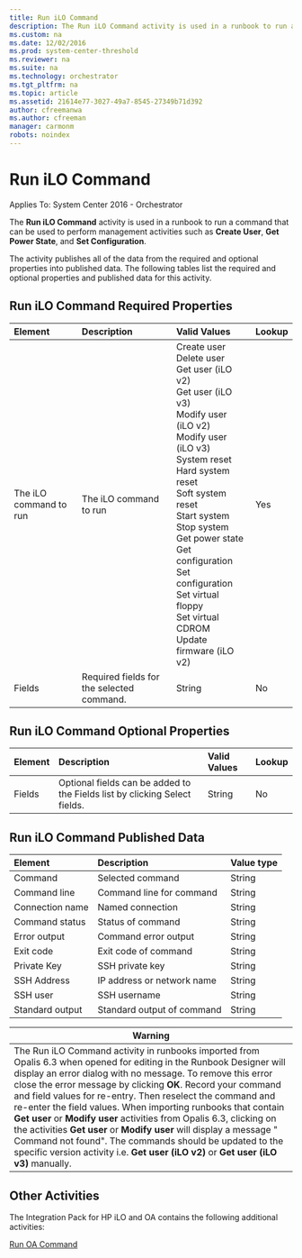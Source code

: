```yaml
---
title: Run iLO Command
description: The Run iLO Command activity is used in a runbook to run a command that can be used to perform management activities such as Create User, Get Power State, and Set Configuration.
ms.custom: na
ms.date: 12/02/2016
ms.prod: system-center-threshold
ms.reviewer: na
ms.suite: na
ms.technology: orchestrator
ms.tgt_pltfrm: na
ms.topic: article
ms.assetid: 21614e77-3027-49a7-8545-27349b71d392
author: cfreemanwa
ms.author: cfreeman
manager: carmonm
robots: noindex
---
```

Run iLO Command
===============

Applies To: System Center 2016 - Orchestrator

The **Run iLO Command** activity is used in a runbook to run a command that can be used to perform management activities such as **Create User**, **Get Power State**, and **Set Configuration**.

The activity publishes all of the data from the required and optional properties into published data. The following tables list the required and optional properties and published data for this activity.

Run iLO Command Required Properties
-----------------------------------

| **Element**   | **Description**   | **Valid Values**   | **Lookup** |
|:---|:---|:---|:---|
| The iLO command to run | The iLO command to run   | Create user<br>Delete user<br>Get user (iLO v2)<br>Get user (iLO v3)<br>Modify user (iLO v2)<br>Modify user (iLO v3)<br>System reset<br>Hard system reset<br>Soft system reset<br>Start system<br>Stop system<br>Get power state<br>Get configuration<br>Set configuration<br>Set virtual floppy<br>Set virtual CDROM<br>Update firmware (iLO v2) | Yes   |
| Fields   | Required fields for the selected command. | String   | No   |

Run iLO Command Optional Properties
-----------------------------------

| **Element** | **Description**   | **Valid Values** | **Lookup** |
|:---|:---|:---|:---|
| Fields   | Optional fields can be added to the Fields list by clicking Select fields. | String   | No   |

Run iLO Command Published Data
------------------------------

| **Element**   | **Description**   | **Value type** |
|:---|:---|:---|
| Command   | Selected command   | String   |
| Command line   | Command line for command   | String   |
| Connection name | Named connection   | String   |
| Command status  | Status of command   | String   |
| Error output   | Command error output   | String   |
| Exit code   | Exit code of command   | String   |
| Private Key   | SSH private key   | String   |
| SSH Address   | IP address or network name | String   |
| SSH user   | SSH username   | String   |
| Standard output | Standard output of command | String   |

| Warning   |
|-------------------------------------------------------------------------------------------------------------------------------------------------------------------------------------------------------------------------------------------------------------------------------------------------------------------------------------------------------------------------------------------------------------------------------------------------------------------------------------------------------------------------------------------------------------------------------------------------------------------------------------------------------------------------------------|
| The Run iLO Command activity in runbooks imported from Opalis 6.3 when opened for editing in the Runbook Designer will display an error dialog with no message. To remove this error close the error message by clicking **OK**. Record your command and field values for re-entry. Then reselect the command and re-enter the field values. When importing runbooks that contain **Get user** or **Modify user** activities from Opalis 6.3, clicking on the activities **Get user** or **Modify user** will display a message " Command not found". The commands should be updated to the specific version activity i.e. **Get user (iLO v2)** or **Get user (iLO v3)** manually. |

Other Activities
----------------

The Integration Pack for HP iLO and OA contains the following additional activities:

[Run OA Command](run-oa-command.md)
